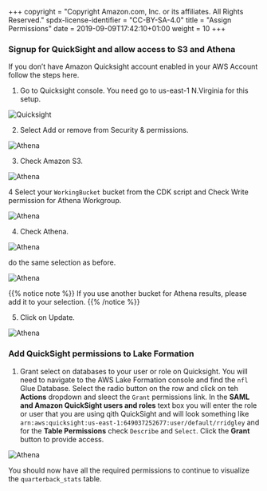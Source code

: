 +++
copyright = "Copyright Amazon.com, Inc. or its affiliates. All Rights Reserved."
spdx-license-identifier = "CC-BY-SA-4.0"
title = "Assign Permissions"
date = 2019-09-09T17:42:10+01:00
weight = 10
+++

### Signup for QuickSight and allow access to S3 and Athena

If you don’t have Amazon Quicksight account enabled in your AWS Account follow the steps here.

1. Go to Quicksight console. You need go to us-east-1 N.Virginia for this setup.

![Quicksight](/images/quicksight-setup.png)

2. Select Add or remove from Security & permissions.

![Athena](/images/quicksight-security.png)

3. Check Amazon S3.

![Athena](/images/quicksight-s3.png)

4 Select your `WorkingBucket` bucket from the CDK script and Check Write permission for Athena Workgroup.

![Athena](/images/quicksight-select-s3.png)

4. Check Athena.

![Athena](/images/quicksight-athena.png)

do the same selection as before.

![Athena](/images/quicksight-select-athena.png)

{{% notice note %}}
If you use another bucket for Athena results, please add it to your selection.
{{% /notice %}}

5. Click on Update.

![Athena](/images/quicksight-update.png)

### Add QuickSight permissions to Lake Formation

1. Grant select on databases to your user or role on Quicksight. You will need to navigate to the AWS Lake Formation console and find the `nfl` Glue Database. Select the radio button on the row and click on teh **Actions** dropdown and sleect the `Grant` permissions link. In the **SAML and Amazon QuickSight users and roles** text box you will enter the role or user that you are using qith QuickSight and will look something like `arn:aws:quicksight:us-east-1:649037252677:user/default/rridgley` and for the **Table Permissions** check `Describe` and `Select`. Click the **Grant** button to provide access.

![Athena](/images/quicksight-grant-access.png)

You should now have all the required permissions to continue to visualize the `quarterback_stats` table.